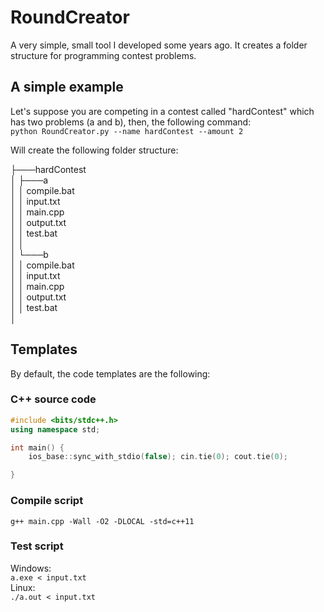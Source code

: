 # RoundCreator
A very simple, small tool I developed some years ago. It creates a folder structure for programming contest problems.
## A simple example
Let's suppose you are competing in a contest called "hardContest" which has two problems (a and b), then, the following command:<br>
`python RoundCreator.py --name hardContest --amount 2`


Will create the following folder structure:

├───hardContest<br>
│   ├───a<br>
│   │       compile.bat<br>
│   │       input.txt<br>
│   │       main.cpp<br>
│   │       output.txt<br>
│   │       test.bat<br>
│   │<br>
│   └───b<br>
│   │       compile.bat<br>
│   │       input.txt<br>
│   │       main.cpp<br>
│   │       output.txt<br>
│   │       test.bat<br>
│<br>

## Templates
By default, the code templates are the following:
### C++ source code
```c++
#include <bits/stdc++.h>
using namespace std;

int main() {
    ios_base::sync_with_stdio(false); cin.tie(0); cout.tie(0);

}
```
### Compile script
`g++ main.cpp -Wall -O2 -DLOCAL -std=c++11`

### Test script
Windows:<br>
`a.exe < input.txt`<br>
Linux:<br>
`./a.out < input.txt`
